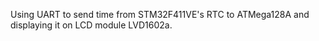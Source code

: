 Using UART to send time from STM32F411VE's RTC to ATMega128A and displaying it on LCD module LVD1602a.
